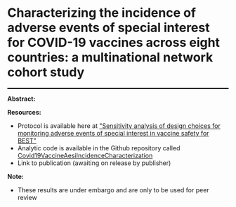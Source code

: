 Characterizing the incidence of adverse events of special interest for COVID-19 vaccines across eight countries: a multinational network cohort study
=============
<hr class="w-100" style="border-top: black 1px solid;">

**Abstract:**<br>


**Resources:**<br>
- Protocol is available here at <a href="https://github.com/ohdsi-studies/Covid19VaccineAesiIncidenceCharacterization/raw/master/extras/Vaccine_safety_sensitivity_protocol.pdf" target="_blank">"Sensitivity analysis of design choices for monitoring adverse events of special interest in vaccine safety for BEST"</a>
- Analytic code is available in the Github repository called <a href="https://github.com/ohdsi-studies/Covid19VaccineAesiIncidenceCharacterization" target="_blank">Covid19VaccineAesiIncidenceCharacterization</a>
- Link to publication (awaiting on release by publisher)

**Note:**<br>
- These results are under embargo and are only to be used for peer review

